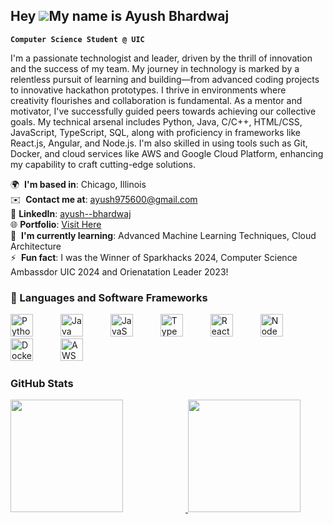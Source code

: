Hey ![](https://user-images.githubusercontent.com/18350557/176309783-0785949b-9127-417c-8b55-ab5a4333674e.gif)My name is Ayush Bhardwaj
---
**`Computer Science Student @ UIC`**

I'm a passionate technologist and leader, driven by the thrill of innovation and the success of my team. My journey in technology is marked by a relentless pursuit of learning and building—from advanced coding projects to innovative hackathon prototypes. I thrive in environments where creativity flourishes and collaboration is fundamental. As a mentor and motivator, I've successfully guided peers towards achieving our collective goals. My technical arsenal includes Python, Java, C/C++, HTML/CSS, JavaScript, TypeScript, SQL, along with proficiency in frameworks like React.js, Angular, and Node.js. I'm also skilled in using tools such as Git, Docker, and cloud services like AWS and Google Cloud Platform, enhancing my capability to craft cutting-edge solutions.

🌍  **I'm based in**: Chicago, Illinois  
✉️  **Contact me at**: [ayush975600@gmail.com](mailto:ayush975600@gmail.com)  
🔗 **LinkedIn**: [ayush--bhardwaj](https://www.linkedin.com/in/ayush--bhardwaj)  
🌐 **Portfolio**: [Visit Here](https://ayush7970.github.io/)  
🧠  **I'm currently learning**: Advanced Machine Learning Techniques, Cloud Architecture  
⚡  **Fun fact**: I was the Winner of Sparkhacks 2024, Computer Science Ambassdor UIC 2024 and Orienatation Leader 2023!

### 🧰 Languages and Software Frameworks
<p align="left">
<img src="https://raw.githubusercontent.com/danielcranney/readme-generator/main/public/icons/skills/python-colored.svg" width="36" height="36" alt="Python" style="margin-right: 40px;" />
<img src="https://raw.githubusercontent.com/danielcranney/readme-generator/main/public/icons/skills/java-colored.svg" width="36" height="36" alt="Java" style="margin-right: 40px;" />
<img src="https://raw.githubusercontent.com/danielcranney/readme-generator/main/public/icons/skills/javascript-colored.svg" width="36" height="36" alt="JavaScript" style="margin-right: 40px;" />
<img src="https://raw.githubusercontent.com/danielcranney/readme-generator/main/public/icons/skills/typescript-colored.svg" width="36" height="36" alt="TypeScript" style="margin-right: 40px;" />
<img src="https://raw.githubusercontent.com/danielcranney/readme-generator/main/public/icons/skills/react-colored.svg" width="36" height="36" alt="React" style="margin-right: 40px;" />
<!-- <img src="https://raw.githubusercontent.com/danielcranney/readme-generator/main/public/icons/skills/Angular-colored.svg" width="36" height="36" alt="Angular" style="margin-right: 40px;"/> -->
<img src="https://raw.githubusercontent.com/danielcranney/readme-generator/main/public/icons/skills/nodejs-colored.svg" width="36" height="36" alt="NodeJS" style="margin-right: 40px;" />
<img src="https://raw.githubusercontent.com/danielcranney/readme-generator/main/public/icons/skills/docker-colored.svg" width="36" height="36" alt="Docker" style="margin-right: 40px;" />
<img src="https://raw.githubusercontent.com/danielcranney/readme-generator/main/public/icons/skills/aws-colored.svg" width="36" height="36" alt="AWS" style="margin-right: 40px;" />
<!-- <img src="https://raw.githubusercontent.com/danielcranney/readme-generator/main/public/icons/skills/google-cloud-colored.svg" width="36" height="36" alt="Google Cloud" style="margin-right: 10px;" /> -->
</p>

### GitHub Stats
<a href="https://github.com/Ayush7970?tab=overview&from=2025-01-01&to=2025-12-31">
  <img  src="https://github-readme-stats.vercel.app/api?username=Ayush7970&show_icons=true&theme=algolia" height="180" style="margin-right: 100px;"/>
</a>
<a href="https://github.com/Ayush7970">
  <img src="https://github-readme-stats.vercel.app/api/top-langs/?username=Ayush7970&layout=compact&theme=algolia" height="180"/>
</a>


